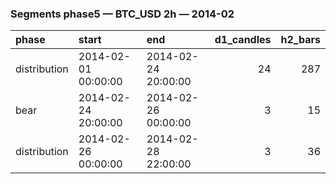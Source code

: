 ### Segments phase5 — BTC_USD 2h — 2014-02

| phase        | start               | end                 |   d1_candles |   h2_bars |
|:-------------|:--------------------|:--------------------|-------------:|----------:|
| distribution | 2014-02-01 00:00:00 | 2014-02-24 20:00:00 |           24 |       287 |
| bear         | 2014-02-24 20:00:00 | 2014-02-26 00:00:00 |            3 |        15 |
| distribution | 2014-02-26 00:00:00 | 2014-02-28 22:00:00 |            3 |        36 |